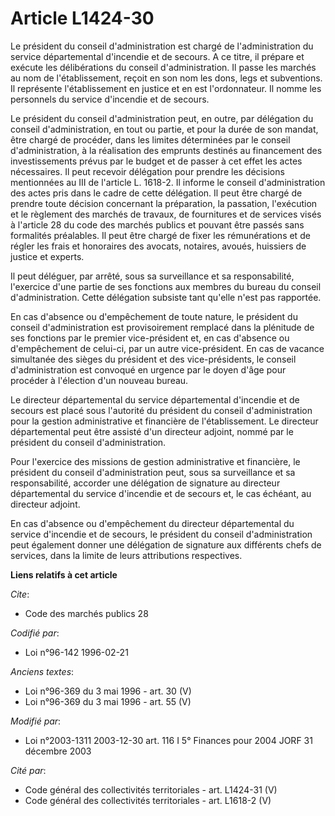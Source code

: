 # Article L1424-30

Le président du conseil d'administration est chargé de l'administration du service départemental d'incendie et de secours. A
ce titre, il prépare et exécute les délibérations du conseil d'administration. Il passe les marchés au nom de
l'établissement, reçoit en son nom les dons, legs et subventions. Il représente l'établissement en justice et en est
l'ordonnateur. Il nomme les personnels du service d'incendie et de secours.

Le président du conseil d'administration peut, en outre, par délégation du conseil d'administration, en tout ou partie, et
pour la durée de son mandat, être chargé de procéder, dans les limites déterminées par le conseil d'administration, à la
réalisation des emprunts destinés au financement des investissements prévus par le budget et de passer à cet effet les actes
nécessaires. Il peut recevoir délégation pour prendre les décisions mentionnées au III de l'article L. 1618-2. Il informe le
conseil d'administration des actes pris dans le cadre de cette délégation. Il peut être chargé de prendre toute décision
concernant la préparation, la passation, l'exécution et le règlement des marchés de travaux, de fournitures et de services
visés à l'article 28 du code des marchés publics et pouvant être passés sans formalités préalables. Il peut être chargé de
fixer les rémunérations et de régler les frais et honoraires des avocats, notaires, avoués, huissiers de justice et experts.

Il peut déléguer, par arrêté, sous sa surveillance et sa responsabilité, l'exercice d'une partie de ses fonctions aux membres
du bureau du conseil d'administration. Cette délégation subsiste tant qu'elle n'est pas rapportée.

En cas d'absence ou d'empêchement de toute nature, le président du conseil d'administration est provisoirement remplacé dans
la plénitude de ses fonctions par le premier vice-président et, en cas d'absence ou d'empêchement de celui-ci, par un autre
vice-président. En cas de vacance simultanée des sièges du président et des vice-présidents, le conseil d'administration est
convoqué en urgence par le doyen d'âge pour procéder à l'élection d'un nouveau bureau.

Le directeur départemental du service départemental d'incendie et de secours est placé sous l'autorité du président du
conseil d'administration pour la gestion administrative et financière de l'établissement. Le directeur départemental peut
être assisté d'un directeur adjoint, nommé par le président du conseil d'administration.

Pour l'exercice des missions de gestion administrative et financière, le président du conseil d'administration peut, sous sa
surveillance et sa responsabilité, accorder une délégation de signature au directeur départemental du service d'incendie et
de secours et, le cas échéant, au directeur adjoint.

En cas d'absence ou d'empêchement du directeur départemental du service d'incendie et de secours, le président du conseil
d'administration peut également donner une délégation de signature aux différents chefs de services, dans la limite de leurs
attributions respectives.

**Liens relatifs à cet article**

_Cite_:

  - Code des marchés publics 28

_Codifié par_:

  - Loi n°96-142 1996-02-21

_Anciens textes_:

  - Loi n°96-369 du 3 mai 1996 - art. 30 (V)
  - Loi n°96-369 du 3 mai 1996 - art. 55 (V)

_Modifié par_:

  - Loi n°2003-1311 2003-12-30 art. 116 I 5° Finances pour 2004 JORF 31 décembre 2003

_Cité par_:

  - Code général des collectivités territoriales - art. L1424-31 (V)
  - Code général des collectivités territoriales - art. L1618-2 (V)
